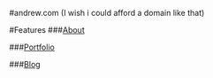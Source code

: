 #andrew.com (I wish i could afford a domain like that)

#Features
###<a href="http://blubrackets.github.io/#one">About</a>

###<a href="http://blubrackets.github.io/#two">Portfolio</a>

###<a href="http://blubrackets.github.io/#three">Blog</a> 
